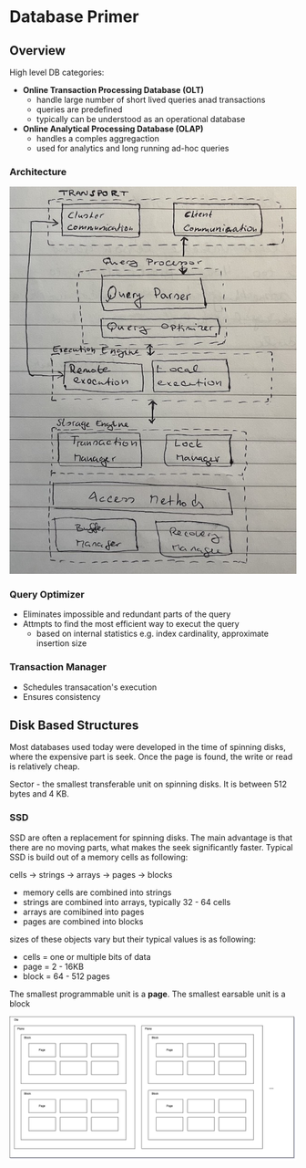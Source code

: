 # Database Primer

## Overview

High level DB categories:

- **Online Transaction Processing Database (OLT)**
  - handle large number of short lived queries anad transactions
  - queries are predefined
  - typically can be understood as an operational database
- **Online Analytical Processing Database (OLAP)**
  - handles a comples aggregaction
  - used for analytics and long running ad-hoc queries

### Architecture

![DBMS Architecture](../../_assets/database-primer/database-architecture.jpg)

### Query Optimizer

- Eliminates impossible and redundant parts of the query
- Attmpts to find the most efficient way to execut the query
  - based on internal statistics e.g. index cardinality, approximate insertion size

### Transaction Manager

- Schedules transacation's execution
- Ensures consistency

## Disk Based Structures

Most databases used today were developed in the time of spinning disks, where the expensive part is seek. Once the page is found, the write or read is relatively cheap.

Sector - the smallest transferable unit on spinning disks. It is between 512 bytes and 4 KB.

### SSD

SSD are often a replacement for spinning disks. The main advantage is that there are no moving parts, what makes the seek significantly faster. Typical SSD is build out of a memory cells as following:

cells -> strings -> arrays -> pages -> blocks

- memory cells are combined into strings
- strings are combined into arrays, typically 32 - 64 cells
- arrays are comibined into pages
- pages are combined into blocks

sizes of these objects vary but their typical values is as following:

- cells = one or multiple bits of data
- page = 2 - 16KB
- block = 64 - 512 pages

The smallest programmable unit is a **page**. The smallest earsable unit is a block

![ssd organization schemantics](../../_assets/database-primer/ssd-organization-schemantics.png)
